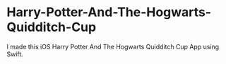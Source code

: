 # Harry-Potter-And-The-Hogwarts-Quidditch-Cup
I made this iOS Harry Potter And The Hogwarts Quidditch Cup App using Swift.
